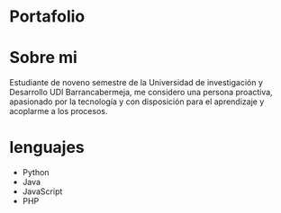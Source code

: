 # Portafolio

# Sobre mi

Estudiante de noveno semestre de la Universidad de investigación y Desarrollo UDI
Barrancabermeja, me considero una persona proactiva, apasionado por la tecnología y con
disposición para el aprendizaje y acoplarme a los procesos.

# lenguajes 
- Python
- Java
- JavaScript
- PHP
